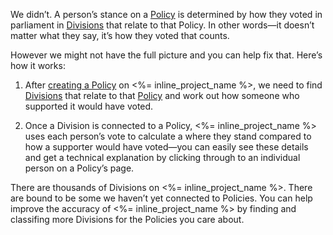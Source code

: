 We didn’t. A person’s stance on a [Policy](#policies) is determined by how they voted in parliament in [Divisions](#division) that relate to that Policy. In other words—it doesn’t matter what they say, it’s how they voted that counts.

However we might not have the full picture and you can help fix that. Here’s how it works:

1. After [creating a Policy](/policies/new) on <%= inline_project_name %>, we need to find [Divisions](/divisions) that relate to that [Policy](/policies) and work out how someone who supported it would have voted.

2. Once a Division is connected to a Policy, <%= inline_project_name %> uses each person’s vote to calculate a where they stand compared to how a supporter would have voted—you can easily see these details and get a technical explanation by clicking through to an individual person on a Policy’s page.

There are thousands of Divisions on <%= inline_project_name %>. There are bound to be some we haven’t yet connected to Policies. You can help improve the accuracy of <%= inline_project_name %> by finding and classifing more Divisions for the Policies you care about.
